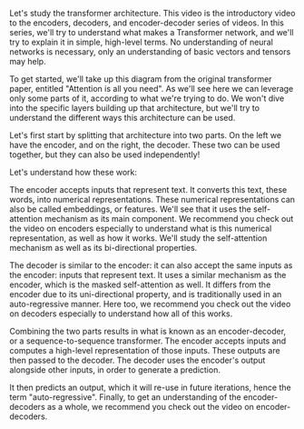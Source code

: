 Let's study the transformer architecture. This video is the introductory video to the encoders, decoders, and encoder-decoder series of videos. In this series, we'll try to understand what makes a Transformer network, and we'll try to explain it in simple, high-level terms. No understanding of neural networks is necessary, only an understanding of basic vectors and tensors may help.

To get started, we'll take up this diagram from the original transformer paper, entitled "Attention is all you need". As we'll see here we can leverage only some parts of it, according to what we're trying to do. We won't dive into the specific layers building up that architecture, but we'll try to understand the different ways this architecture can be used.

Let's first start by splitting that architecture into two parts. On the left we have the encoder, and on the right, the decoder. These two can be used together, but they can also be used independently! 

Let's understand how these work:

The encoder accepts inputs that represent text. It converts this text, these words, into numerical representations. These numerical representations can also be called embeddings, or features.  We'll see that it uses the self-attention mechanism as its main component. We recommend you check out the video on encoders especially to understand what is this numerical representation, as well as how it works. We'll study the self-attention mechanism as well as its bi-directional properties.

The decoder is similar to the encoder: it can also accept the same inputs as the encoder: inputs that represent text. It uses a similar mechanism as the encoder, which is the masked self-attention as well. It differs from the encoder due to its uni-directional property, and is traditionally used in an auto-regressive manner. Here too, we recommend you check out the video on decoders especially to understand how all of this works.

Combining the two parts results in what is known as an encoder-decoder, or a sequence-to-sequence transformer. The encoder accepts inputs and computes a high-level representation of those inputs. These outputs are then passed to the decoder. The decoder uses the encoder's output alongside other inputs, in order to generate a prediction.

It then predicts an output, which it will re-use in future iterations, hence the term "auto-regressive". Finally, to get an understanding of the encoder-decoders as a whole, we recommend you check out the video on encoder-decoders.